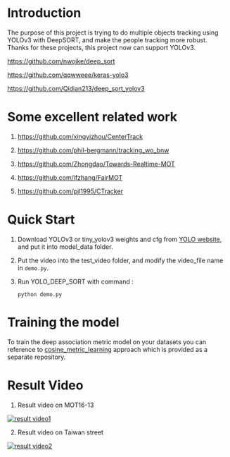 # Introduction
The purpose of this project is trying to do multiple objects tracking using YOLOv3 with DeepSORT, and make the people tracking more robust. Thanks for these projects, this project now can support YOLOv3.

  https://github.com/nwojke/deep_sort

  https://github.com/qqwweee/keras-yolo3

  https://github.com/Qidian213/deep_sort_yolov3


# Some excellent related work
   1. https://github.com/xingyizhou/CenterTrack

   2. https://github.com/phil-bergmann/tracking_wo_bnw

   3. https://github.com/Zhongdao/Towards-Realtime-MOT

   4. https://github.com/ifzhang/FairMOT

   5. https://github.com/pjl1995/CTracker



# Quick Start

1. Download YOLOv3 or tiny_yolov3 weights and cfg from [YOLO website](http://pjreddie.com/darknet/yolo/), and put it into model_data folder.

2. Put the video into the test_video folder, and modify the video_file name in `demo.py`.

3. Run YOLO_DEEP_SORT with command :
   ```
   python demo.py
   ```


# Training the model

To train the deep association metric model on your datasets you can reference to [cosine_metric_learning](https://github.com/nwojke/cosine_metric_learning) approach which is provided as a separate repository.


# Result Video

1. Result video on MOT16-13

[![result video1](http://img.youtube.com/vi/m3f50s5XJs4/0.jpg)](https://www.youtube.com/watch?v=m3f50s5XJs4 "multiple Objects Tracking1")



2. Result video on Taiwan street

[![result video2](http://img.youtube.com/vi/pYXLm9WRTwk/0.jpg)](https://www.youtube.com/watch?v=pYXLm9WRTwk "multiple Objects Tracking2")
